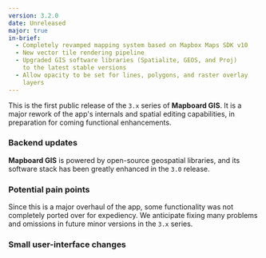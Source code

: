 ```yaml
---
version: 3.2.0
date: Unreleased
major: true
in-brief:
  - Completely revamped mapping system based on Mapbox Maps SDK v10
  - New vector tile rendering pipeline
  - Upgraded GIS software libraries (Spatialite, GEOS, and Proj)
    to the latest stable versions
  - Allow opacity to be set for lines, polygons, and raster overlay
    layers
---
```


This is the first public release of the `3.x` series of **Mapboard GIS**.
It is a major rework of the app's internals and spatial editing capabilities,
in preparation for coming functional enhancements.

### Backend updates

**Mapboard GIS** is powered by open-source geospatial libraries, and its
software stack has been greatly enhanced in the `3.0` release.

### Potential pain points

Since this is a major overhaul of the app, some functionality was not
completely ported over for expediency. We anticipate fixing many problems
and omissions in future minor versions in the `3.x` series.

### Small user-interface changes

